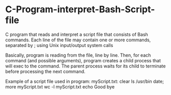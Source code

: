 # C-Program-interpret-Bash-Script-file
C program that reads and interpret a script file that consists of Bash commands. Each line of the file may contain one or more commands, separated by ; using Unix input/output system calls 

Basically, program is reading from the file, line by line. Then, for each command (and possible
arguments), program creates a child process that will exec to the command. The
parent process waits for its child to terminate before processing the next command.

Example of a script file used in program: myScript.txt:
clear
ls /usr/bin
date; more myScript.txt
wc -l myScript.txt
echo Good bye

